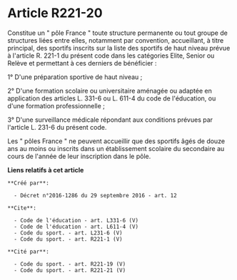 # Article R221-20

Constitue un " pôle France " toute structure permanente ou tout groupe de structures liées entre elles, notamment par
convention, accueillant, à titre principal, des sportifs inscrits sur la liste des sportifs de haut niveau prévue à l'article
R. 221-1 du présent code dans les catégories Elite, Senior ou Relève et permettant à ces derniers de bénéficier : 

1° D'une préparation sportive de haut niveau ; 

2° D'une formation scolaire ou universitaire aménagée ou adaptée en application des articles L. 331-6 ou L. 611-4 du code de
l'éducation, ou d'une formation professionnelle ; 

3° D'une surveillance médicale répondant aux conditions prévues par l'article L. 231-6 du présent code. 

Les " pôles France " ne peuvent accueillir que des sportifs âgés de douze ans au moins ou inscrits dans un établissement
scolaire du secondaire au cours de l'année de leur inscription dans le pôle.

**Liens relatifs à cet article**

	**Créé par**:

	  - Décret n°2016-1286 du 29 septembre 2016 - art. 12

	**Cite**:

	  - Code de l'éducation - art. L331-6 (V)
	  - Code de l'éducation - art. L611-4 (V)
	  - Code du sport. - art. L231-6 (V)
	  - Code du sport. - art. R221-1 (V)

	**Cité par**:

	  - Code du sport. - art. R221-19 (V)
	  - Code du sport. - art. R221-21 (V)
